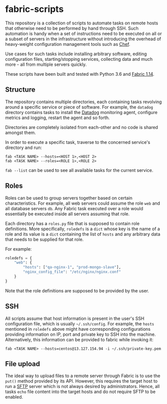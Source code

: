 # fabric-scripts
This repository is a collection of scripts to automate tasks on remote hosts that otherwise need to be performed by hand through SSH. Such automation is handy when a set of instructions need to be executed on all or a subset of servers in the infrastructure without introducing the overhead of heavy-weight configuration management tools such as [Chef](https://www.chef.io/chef/).

Use cases for such tasks include installing arbitrary software, editing configuration files, starting/stopping services, collecting data and much more - all from multiple servers quickly.

These scripts have been built and tested with Python 3.6 and [Fabric 1.14](http://www.fabfile.org).

## Structure
The repository contains multiple directories, each containing tasks revolving around a specific service or piece of software. For example, the `datadog` directory contains tasks to install the [Datadog](https://datadoghq.com) monitoring agent, configure metrics and logging, restart the agent and so forth.

Directories are completely isolated from each-other and no code is shared amongst them. 

In order to execute a specific task, traverse to the concerned service's directory and run:
```
fab <TASK NAME> --hosts=<HOST 1>,<HOST 2>
fab <TASK NAME> --roles=<ROLE 1>,<ROLE 2>
```

`fab --list` can be used to see all available tasks for the current service.

## Roles
Roles can be used to group servers together based on certain characteristics. For example, all web servers could assume the role `web` and all database servers `db`. Any Fabric task executed over a role would essentially be executed inside all servers assuming that role.

Each directory has a `roles.py` file that is supposed to contain role definitions. More specifically, `roledefs` is a `dict` whose key is the name of a role and its value is a `dict` containing the list of `hosts` and any arbitrary data that needs to be supplied for that role.

For example:
```python
roledefs = {
    "web": {
        "hosts": ["qa-nginx-1", "prod-mongo-slave"],
        "nginx_config_file": "/etc/nginx/nginx.conf"
    }
}
```

Note that the role definitions are supposed to be provided by the user.

## SSH
All scripts assume that host information is present in the user's SSH configuration file, which is usually `~/.ssh/config`. For example, the `hosts` mentioned in `roledefs` above might have corresponding configurations providing information on IP, port and private key to SSH into the machine. Alternatively, this information can be provided to fabric while invoking it:

```
fab <TASK NAME> --hosts=centos@13.127.154.94 -i ~/.ssh/private-key.pem
```

## File upload
The ideal way to upload files to a remote server through Fabric is to use the `put()` method provided by its API. However, this requires the target host to run a [SFTP](https://en.wikipedia.org/wiki/SSH_File_Transfer_Protocol) server which is not always desired by administrators. Hence, all tasks `echo` file content into the target hosts and do not require SFTP to be enabled.
